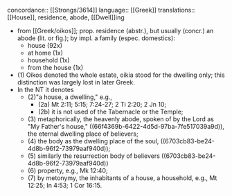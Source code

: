 concordance:: [[Strongs/3614]] 
language:: [[Greek]] 
translations:: [[House]], residence, abode, [[Dwell]]ing

- from [[Greek/oikos]]; prop. residence (abstr.), but usually (concr.) an abode (lit. or fig.); by impl. a family (espec. domestics):
	- house (92x)
	- at home (1x)
	- household (1x)
	- from the house (1x)
- (1) Oikos denoted the whole estate, oikia stood for the dwelling only; this distinction was largely lost in later Greek.
- In the NT it denotes
	- (2)"a house, a dwelling," e.g.,
		- (2a) Mt 2:11; 5:15; 7:24-27; 2 Ti 2:20; 2 Jn 10;
		- (2b) it is not used of the Tabernacle or the Temple;
	- (3) metaphorically, the heavenly abode, spoken of by the Lord as "My Father's house," ((66f4369b-6422-4d5d-97ba-7fe517039a9d)), the eternal dwelling place of believers;
	- (4) the body as the dwelling place of the soul, ((6703cb83-be24-4d8b-96f2-73979aaf940d));
	- (5) similarly the resurrection body of believers ((6703cb83-be24-4d8b-96f2-73979aaf940d))
	- (6) property, e.g., Mk 12:40;
	- (7) by metonymy, the inhabitants of a house, a household, e.g., Mt 12:25; In 4:53; 1 Cor 16:15.